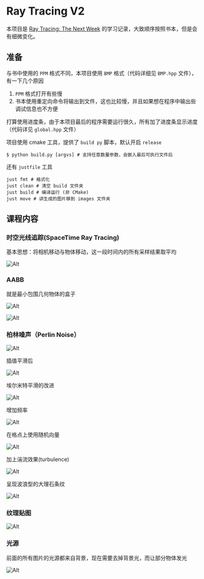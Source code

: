 # Ray Tracing V2

本项目是 [Ray Tracing: The Next Week](https://raytracing.github.io/books/RayTracingTheNextWeek.html) 的学习记录，大致顺序按照书本，但是会有细微变化。

## 准备

与书中使用的 `PPM` 格式不同，本项目使用 `BMP` 格式（代码详细见 `BMP.hpp` 文件），有一下几个原因
1.  `PPM` 格式打开有些慢
2.  书本使用重定向命令将输出到文件，这也比较慢，并且如果想在程序中输出些调试信息也不方便

打算使用进度条，由于本项目最后的程序需要运行很久，所有加了进度条显示进度（代码详见 `global.hpp` 文件）

项目使用 cmake 工具，提供了 `build py` 脚本，默认开启 `release`
```shell
$ python build.py [argvs] # 支持任意数量参数，会嵌入最后可执行文件后
```
还有 `justfile` 工具
```shell
just fmt # 格式化
just clean # 清空 build 文件夹
just build # 编译运行 (非 CMake)
just move # 讲生成的图片移到 images 文件夹
```

## 课程内容

### 时空光线追踪(SpaceTime Ray Tracing)

基本思想：将相机移动与物体移动，这一段时间内的所有采样结果取平均

![Alt](images/1.bmp)

### AABB

就是最小包围几何物体的盒子

![Alt](images/2.bmp)

![Alt](images/3.bmp)

### 柏林噪声（Perlin Noise）

![Alt](images/4.bmp)

插值平滑后

![Alt](images/5.bmp)

埃尔米特平滑的改进

![Alt](images/6.bmp)

增加频率

![Alt](images/7.bmp)

在格点上使用随机向量

![Alt](images/8.bmp)

加上湍流效果(turbulence)

![Alt](images/9.bmp)

呈现波浪型的大理石条纹

![Alt](images/10.bmp)

### 纹理贴图

![Alt](images/11.bmp)

### 光源

前面的所有图片的光源都来自背景，现在需要去掉背景光，而让部分物体发光

![Alt](images/12.bmp)

